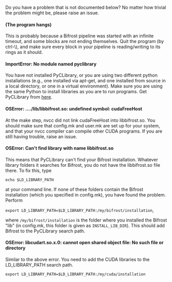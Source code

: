 Do you have a problem that is not documented below? No matter how trivial the problem might be, please raise an issue.

#### (The program hangs)

This is probably because a Bifrost pipeline was started with an infinite timeout, and some blocks are not ending themselves. Quit the program (by ctrl-\\), and make sure every block in your pipeline is reading/writing to its rings as it should.

#### ImportError: No module named pyclibrary

You have not installed PyCLibrary, or you are using two different python installations (e.g., one installed via apt-get, and one installed from source in a local directory, or one in a virtual environment). Make sure you are using the same Python to install libraries as you are to run programs. Get PyCLibrary from [here](https://github.com/MatthieuDartiailh/pyclibrary).

#### OSError: ..../lib/libbifrost.so: undefined symbol: cudaFreeHost

At the make step, nvcc did not link cudaFreeHost into libbifrost.so. You should make sure that config.mk and user.mk are set up for your system, and that your nvcc compiler can compile other CUDA programs. If you are still having trouble, raise an issue.

#### OSError: Can't find library with name libbifrost.so

This means that PyCLibrary can't find your Bifrost installation. Whatever library folders it searches for Bifrost, you do not have the libbifrost.so file there. To fix this, type 

`echo $LD_LIBRARY_PATH`

 at your command line. If none of these folders contain the Bifrost installation (which you specified in config.mk), you have found the problem. Perform 

`export LD_LIBRARY_PATH=$LD_LIBRARY_PATH:/my/bifrost/installation`,

where `/my/bifrost/installation` is the folder where you installed the Bifrost "lib" (in config.mk, this folder is given as `INSTALL_LIB_DIR`). This should add Bifrost to the PyCLibrary search path.

#### OSError: libcudart.so.x.0: cannot open shared object file: No such file or directory

Similar to the above error. You need to add the CUDA libraries to the LD_LIBRARY_PATH search path. 

`export LD_LIBRARY_PATH=$LD_LIBRARY_PATH:/my/cuda/installation`